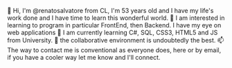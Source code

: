👋 Hi, I'm @renatosalvatore from CL, I'm 53 years old and I have my life's work done and I have time to learn this wonderful world.
👀 I am interested in learning to program in particular FrontEnd, then Backend. I have my eye on web applications
🌱 I am currently learning C#, SQL, CSS3, HTML5 and JS from University.
💞️ the collaborative environment is undoubtedly the best.
📫 The way to contact me is conventional as everyone does, here or by email, if you have a cooler way let me know and I'll connect.

<!---
renatosalvatore/renatosalvatore is a ✨ special ✨ repository because its `README.md` (this file) appears on your GitHub profile.
You can click the Preview link to take a look at your changes.
--->
